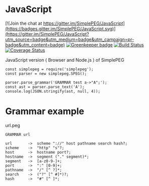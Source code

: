 # JavaScript

[![Join the chat at https://gitter.im/SimplePEG/JavaScript](https://badges.gitter.im/SimplePEG/JavaScript.svg)](https://gitter.im/SimplePEG/JavaScript?utm_source=badge&utm_medium=badge&utm_campaign=pr-badge&utm_content=badge)
[![Greenkeeper badge](https://badges.greenkeeper.io/SimplePEG/JavaScript.svg)](https://greenkeeper.io/)
[![Build Status](https://travis-ci.org/SimplePEG/JavaScript.svg?branch=master)](https://travis-ci.org/SimplePEG/JavaScript)
[![Coverage Status](https://coveralls.io/repos/github/SimplePEG/JavaScript/badge.svg?branch=master)](https://coveralls.io/github/SimplePEG/JavaScript?branch=master)

JavaScript version ( Browser and Node.js ) of SimplePEG

```
const simplepeg = require('simplepeg');
const parser = new simplepeg.SPEG();

parser.parse_grammar('GRAMMAR test a->"A";');
const ast = parser.parse_text('A');
console.log(JSON.stringify(ast, null, 4));
```

# Grammar example
url.peg
```
GRAMMAR url

url       ->  scheme "://" host pathname search hash?;
scheme    ->  "http" "s"?;
host      ->  hostname port?;
hostname  ->  segment ("." segment)*;
segment   ->  [a-z0-9-]+;
port      ->  ":" [0-9]+;
pathname  ->  "/" [^ ?]*;
search    ->  ("?" [^ #]*)?;
hash      ->  "#" [^ ]*;
```
